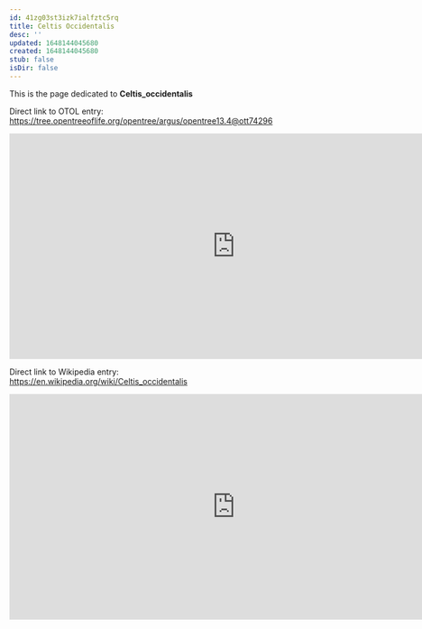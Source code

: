 ```yaml
---
id: 41zg03st3izk7ialfztc5rq
title: Celtis Occidentalis
desc: ''
updated: 1648144045680
created: 1648144045680
stub: false
isDir: false
---
```

This is the page dedicated to **Celtis_occidentalis**


Direct link to OTOL entry: https://tree.opentreeoflife.org/opentree/argus/opentree13.4@ott74296



<html>
    <body>
    <iframe src="https://tree.opentreeoflife.org/opentree/argus/opentree13.4@ott74296"
    width="800" height="400" frameborder="0" allowfullscreen> </iframe>
    </body>
</html>
    


Direct link to Wikipedia entry: https://en.wikipedia.org/wiki/Celtis_occidentalis



<html>
    <body>
    <iframe src="https://en.wikipedia.org/wiki/Celtis_occidentalis"
    width="800" height="400" frameborder="0" allowfullscreen> </iframe>
    </body>
</html>
    

